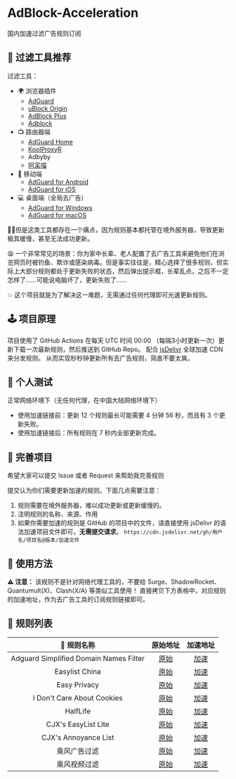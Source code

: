 # AdBlock-Acceleration

国内加速过滤广告规则订阅

## 🔖 过滤工具推荐

过滤工具：
* 🌍 浏览器插件
  * [AdGuard](https://adguard.com)
  * [uBlock Origin](https://github.com/gorhill/uBlock)
  * [AdBlock Plus](https://adblockplus.org)
  * [Adblock](https://getadblock.com)
* 📺 路由器端
  * [AdGuard Home](https://adguard.com/zh_cn/adguard-home/overview.html)
  * [KoolProxyR](https://github.com/user1121114685/koolproxyR)
  * Adbyby
  * [阿呆喵](http://www.admflt.com)
* 📱 移动端
  * [AdGuard for Android](https://adguard.com/zh_cn/adguard-android/overview.html)
  * [AdGuard for iOS](https://adguard.com/zh_cn/adguard-ios/overview.html)
* 💻 桌面端（全局去广告）
  * [AdGuard for Windows](https://adguard.com/zh_cn/adguard-windows/overview.html)
  * [AdGuard for macOS](https://adguard.com/zh_cn/adguard-mac/overview.html)

🙅‍♂️但是这类工具都存在一个痛点，因为规则基本都托管在境外服务器，导致更新极其缓慢，甚至无法成功更新。

😫 一个非常常见的场景：你为家中长辈、老人配置了去广告工具来避免他们在浏览网页时被钓鱼、欺诈或感染病毒。但是事实往往是，精心选择了很多规则，但实际上大部分规则都处于更新失败的状态，然后弹出提示框，长辈乱点，之后不一定怎样了……可能说电脑坏了，更新失败了……

💥 这个项目就是为了解决这一难题，无需通过任何代理即可光速更新规则。

## 🕹 项目原理
项目使用了 GitHub Actions 在每天 UTC 时间 00:00 （每隔3小时更新一次）更新下载一次最新规则，然后推送到 GitHub Repo。
配合 [jsDelivr](https://www.jsdelivr.com) 全球加速 CDN 来分发规则。
从而实现秒秒钟更新所有去广告规则，简直不要太爽。

## 🧪 个人测试
正常网络环境下（无任何代理，在中国大陆网络环境下）
* 使用加速链接前：更新 12 个规则最长可能需要 4 分钟 56 秒，而且有 3 个更新失败。
* 使用加速链接后：所有规则在 7 秒内全部更新完成。

## 🚛 完善项目
希望大家可以提交 Issue 或者 Request 来帮助我完善规则

提交认为你们需要更新加速的规则。下面几点需要注意：

1. 规则需要在境外服务器，难以成功更新或更新缓慢的。
2. 注明规则的名称、来源、作用
3. 如果你需要加速的规则是 GitHub 的项目中的文件，请直接使用 jsDelivr 的语法加速项目文件即可，**无需提交请求**。
`https://cdn.jsdelivr.net/gh/用户名/项目名@版本/加速文件`

## 🍔 使用方法
**⚠️ 注意：** 该规则不是针对网络代理工具的，不要给 Surge、ShadowRocket、Quantumult(X)、Clash(X/A) 等类似工具使用！
直接拷贝下方表格中，对应规则的加速地址，作为去广告工具的订阅规则链接即可。

## 📃 规则列表

|  🥑 规则名称   |   原始地址  |   加速地址  |
|  :----:  | :----:  | :----:  |
| Adguard Simplified Domain Names Filter | [原始](https://adguardteam.github.io/AdGuardSDNSFilter/Filters/filter.txt) | [加速](https://cdn.jsdelivr.net/gh/Silentely/AdBlock-Acceleration/AdGuard_Simplified_Domain_Names_Filter.txt) |
| Easylist China | [原始](https://easylist-downloads.adblockplus.org/easylistchina.txt) | [加速](https://cdn.jsdelivr.net/ghSilentely/AdBlock-Acceleration/Easylist_China.txt) |
| Easy Privacy | [原始](https://easylist-downloads.adblockplus.org/easyprivacy.txt) | [加速](https://cdn.jsdelivr.net/gh/Silentely/AdBlock-Acceleration/Easylist_Privacy.txt) |
| I Don't Care About Cookies | [原始](https://www.i-dont-care-about-cookies.eu/abp/) | [加速](https://cdn.jsdelivr.net/gh/Silentely/AdBlock-Acceleration/I_dont_care_about_cookies.txt) |
| HalfLife | [原始](https://raw.githubusercontent.com/o0HalfLife0o/list/master/ad.txt ) | [加速](https://cdn.jsdelivr.net/gh/Silentely/AdBlock-Acceleration/HalfLife.txt  ) |
| CJX's EasyList Lite | [原始](https://raw.githubusercontent.com/cjx82630/cjxlist/master/cjxlist.txt) | [加速](https://cdn.jsdelivr.net/gh/Silentely/AdBlock-Acceleration/CJX's_EasyList_Lite.txt) |
| CJX's Annoyance List | [原始](https://raw.githubusercontent.com/cjx82630/cjxlist/master/cjx-annoyance.txt) | [加速](https://cdn.jsdelivr.net/gh/Silentely/AdBlock-Acceleration/CJX's_Annoyance_List.txt) |
| 乘风广告过滤 | [原始](https://gitee.com/xinggsf/Adblock-Rule/raw/master/rule.txt) | [加速](https://cdn.jsdelivr.net/gh/Silentely/AdBlock-Acceleration/xinggsf_rule.txt ) |
| 乘风视频过滤 | [原始](https://gitee.com/xinggsf/Adblock-Rule/raw/master/mv.txt) | [加速](https://cdn.jsdelivr.net/gh/Silentely/AdBlock-Acceleration/xinggsf_mv.txt ) |
